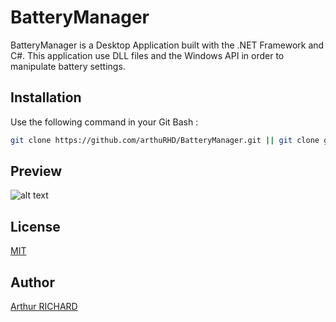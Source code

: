 # BatteryManager

BatteryManager is a Desktop Application built with the .NET Framework and C#. 
This application use DLL files and the Windows API in order to manipulate battery settings.

## Installation

Use the following command in your Git Bash :

```bash
git clone https://github.com/arthuRHD/BatteryManager.git || git clone git@github.com:arthuRHD/BatteryManager.git
```
## Preview

![alt text](https://raw.githubusercontent.com/arthuRHD/BatteryManager/BattaeryManager/img/all.PNG)

## License
[MIT](https://choosealicense.com/licenses/mit/)

## Author
[Arthur RICHARD](http://richardinfo.tk) 
